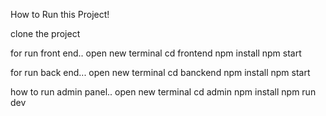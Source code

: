 How to Run this Project!

clone the project

for run front end..
open new terminal
cd frontend
npm install
npm start

for run back end...
open new terminal
cd banckend
npm install
npm start

how to run admin panel..
open new terminal
cd admin
npm install
npm run dev
